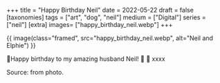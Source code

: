 +++
title = "Happy Birthday Neil"
date = 2022-05-22
draft =  false
[taxonomies]
tags = ["art", "dog", "neil"]
medium = ["Digital"]
series = ["neil"]
[extra]
images= ["happy_birthday_neil.webp"]
+++

{{ image(class="framed", src="happy_birthday_neil.webp", alt="Neil and Elphie") }}

🎂Happy birthday to my amazing husband Neil! 🎉 💝 xxxx

Source: from photo.
